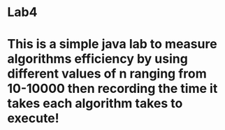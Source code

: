 # Lab4

# This is a simple java lab to measure algorithms efficiency by using different values of n ranging from 10-10000 then recording the time it takes each algorithm takes to execute!
